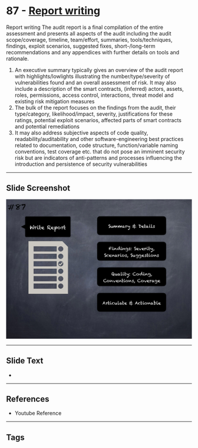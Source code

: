 
# 87 - [Report writing](./Report%20writing.md)

Report writing The audit report is a final compilation of the entire assessment and presents all aspects of the audit including the audit scope/coverage, timeline, team/effort, summaries, tools/techniques, findings, exploit scenarios, suggested fixes, short-/long-term recommendations and any appendices with further details on tools and rationale.


1.  An executive summary typically gives an overview of the audit report with highlights/lowlights illustrating the number/type/severity of vulnerabilities found and an overall assessment of risk. It may also include a description of the smart contracts, (inferred) actors, assets, roles, permissions, access control, interactions, threat model and existing risk mitigation measures
2.  The bulk of the report focuses on the findings from the audit, their type/category, likelihood/impact, severity, justifications for these ratings, potential exploit scenarios, affected parts of smart contracts and potential remediations
3.  It may also address subjective aspects of code quality, readability/auditability and other software-engineering best practices related to documentation, code structure, function/variable naming conventions, test coverage etc. that do not pose an imminent security risk but are indicators of anti-patterns and processes influencing the introduction and persistence of security vulnerabilities


___
## Slide Screenshot
![087.png](../../images/6.Audit%20Techniques%20and%20Tools%20101/087.png)
___
## Slide Text
- 
___
## References
- Youtube Reference
___
## Tags
